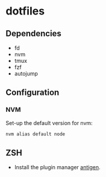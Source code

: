 # dotfiles

## Dependencies

- fd
- nvm
- tmux
- fzf
- autojump

## Configuration

### NVM

Set-up the default version for nvm:

```bash
nvm alias default node
```

## ZSH

- Install the plugin manager [antigen](https://github.com/zsh-users/antigen).
